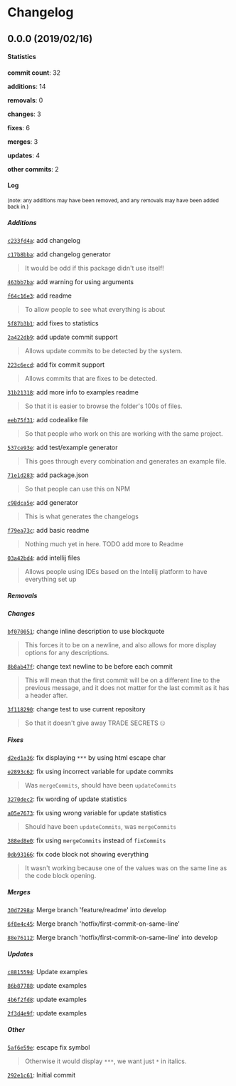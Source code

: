 # Changelog
## 0.0.0 (2019/02/16)
#### Statistics
**commit count**: 32

**additions**: 14

**removals**: 0

**changes**: 3

**fixes**: 6

**merges**: 3

**updates**: 4

**other commits**: 2

#### Log
<small>(note: any additions may have been removed, and any removals may have been added back in.)</small>
##### Additions

 [`c233fd4a`](commit/c233fd4a61c75bf2477459e40257f5654e450350?refName=refs/heads/master): add changelog

 [`c17b8bba`](commit/c17b8bba3ca52bcae219be4302d703401d3730c4?refName=refs/heads/master): add changelog generator
> It would be odd if this package didn't use itself!                    

 [`463bb7ba`](commit/463bb7bad647d662931fcb5fb2adf6bc7343ef9e?refName=refs/heads/master): add warning for using arguments

 [`f64c16e3`](commit/f64c16e3cd10f7ef672d07e987b174fdff2cc824?refName=refs/heads/master): add readme
> To allow people to see what everything is about

 [`5f87b3b1`](commit/5f87b3b1d60db96cd9f3f838f0a161e6a2358753?refName=refs/heads/master): add fixes to statistics

 [`2a422db9`](commit/2a422db99561210e0d43ff19071dd35b68bc68bd?refName=refs/heads/master): add update commit support
> Allows update commits to be detected by the system.

 [`223c6ecd`](commit/223c6ecdec0cde19c0ec88e83b29aed6904d2e08?refName=refs/heads/master): add fix commit support
> Allows commits that are fixes to be detected.

 [`31b21318`](commit/31b2131866556049ae926d4abaf2b492a1e2af28?refName=refs/heads/master): add more info to examples readme
> So that it is easier to browse the folder's 100s of files.

 [`eeb75f31`](commit/eeb75f31aa45a630b30aff066ffe2f2d81ab4b0a?refName=refs/heads/master): add codealike file
> So that people who work on this are working with the same project.

 [`537ce93e`](commit/537ce93e1967e25c3a988f4ce92ec886e7d316eb?refName=refs/heads/master): add test/example generator
> This goes through every combination and generates an example file.

 [`71e1d283`](commit/71e1d2830a151f4c95a9f5533c6bdc10fa28069e?refName=refs/heads/master): add package.json
> So that people can use this on NPM

 [`c98dca5e`](commit/c98dca5eac6d4f749be01bb619264628f470901d?refName=refs/heads/master): add generator
> This is what generates the changelogs

 [`f79ea73c`](commit/f79ea73cdc47fd8cbca8d9013bbc3942c4119f12?refName=refs/heads/master): add basic readme
> Nothing much yet in here. TODO add more to Readme

 [`03a42bd4`](commit/03a42bd4d1609bf91474560347b54bfec824983b?refName=refs/heads/master): add intellij files
> Allows people using IDEs based on the Intellij platform to have everything set up
##### Removals

##### Changes

 [`bf070051`](commit/bf070051bdd9fda2101652b5d557c0b748822d02?refName=refs/heads/master): change inline description to use blockquote
> This forces it to be on a newline, and also allows for more display options for any descriptions.

 [`8b8ab47f`](commit/8b8ab47fc4193261506d9fd2e2c9f0f4dfa72f12?refName=refs/heads/master): change text newline to be before each commit
> This will mean that the first commit will be on a different line to the previous message, and it does not matter for the last commit as it has a header after.

 [`3f118290`](commit/3f11829000fba42a4476ca59563ee0460689c958?refName=refs/heads/master): change test to use current repository
> So that it doesn't give away TRADE SECRETS 🤐
##### Fixes

 [`d2ed1a36`](commit/d2ed1a36ef1b094c6b94758ab169af21970ac315?refName=refs/heads/master): fix displaying `***` by using html escape char

 [`e2893c62`](commit/e2893c627fd66e2ede2eac395812e95162ae0d15?refName=refs/heads/master): fix using incorrect variable for update commits
> Was `mergeCommits`, should have been `updateCommits`

 [`3270dec2`](commit/3270dec26daaff7b983109c1e29909f6ccd4c29a?refName=refs/heads/master): fix wording of update statistics

 [`a05e7673`](commit/a05e767311e7147fa2647d3e848fc880ea733582?refName=refs/heads/master): fix using wrong variable for update statistics
> Should have been `updateCommits`, was `mergeCommits`

 [`388ed8e0`](commit/388ed8e0e084e06dd88e50573051ee2131c95923?refName=refs/heads/master): fix using `mergeCommits` instead of `fixCommits`

 [`0db93166`](commit/0db931663b07b7866c00ba3d7be7c349891cdc78?refName=refs/heads/master): fix code block not showing everything
> It wasn't working because one of the values was on the same line as the code block opening.
##### Merges

 [`30d7298a`](commit/30d7298aee8f61b5cb41854dec840c6d3c53aba3?refName=refs/heads/master): Merge branch 'feature/readme' into develop

 [`6f8e4c45`](commit/6f8e4c455a0191aa3153db3bc63008abe797812f?refName=refs/heads/master): Merge branch 'hotfix/first-commit-on-same-line'

 [`88e76112`](commit/88e7611206dfb6452101688ee73f854079e7bddb?refName=refs/heads/master): Merge branch 'hotfix/first-commit-on-same-line' into develop
##### Updates

 [`c8815594`](commit/c88155944cb8ea6e4082952312c49d8441051c3d?refName=refs/heads/master): Update examples

 [`86b87788`](commit/86b87788962abef9d35998f135de100f00c63ec1?refName=refs/heads/master): update examples

 [`4b6f2fd8`](commit/4b6f2fd8257c01b18ea00ac4888f4fb59e9c88c8?refName=refs/heads/master): update examples

 [`2f3d4e9f`](commit/2f3d4e9f3094680900efc613b322563e7142a1d5?refName=refs/heads/master): update examples
##### Other

 [`5af6e59e`](commit/5af6e59e002a29ae7bc48cb326e8b5c1d083f67d?refName=refs/heads/master): escape fix symbol
> Otherwise it would display `***`, we want just `*` in italics.

 [`292e1c61`](commit/292e1c610efa3461ab617cf86dcc537c5e9cbc5a?refName=refs/heads/master): Initial commit
